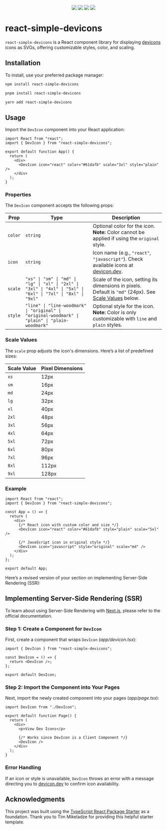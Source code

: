 <p align="center">
  <a href="https://github.com/shawilly/react-simple-devicons/stargazers"><img src="https://img.shields.io/github/stars/shawilly/react-simple-devicons?colorA=192330&colorB=f8e7b0&style=for-the-badge"></a>
  <a href="https://github.com/shawilly/react-simple-devicons/issues"><img src="https://img.shields.io/github/issues/shawilly/react-simple-devicons?colorA=192330&colorB=98d4e7&style=for-the-badge"></a>
  <a href="https://github.com/shawilly/react-simple-devicons/contributors"><img src="https://img.shields.io/github/contributors/shawilly/react-simple-devicons?colorA=192330&colorB=b4e49a&style=for-the-badge"></a>
  <a href="https://github.com/shawilly/react-simple-devicons/network/members"><img src="https://img.shields.io/github/forks/shawilly/react-simple-devicons?colorA=192330&colorB=bdb2ff&style=for-the-badge"></a>
</p>

# react-simple-devicons

`react-simple-devicons` is a React component library for displaying [devicons](https://devicon.dev/) icons as SVGs, offering customizable styles, color, and scaling.

## Installation

To install, use your preferred package manager:

```bash
npm install react-simple-devicons
```

```bash
pnpm install react-simple-devicons
```

```bash
yarn add react-simple-devicons
```

## Usage

Import the `DevIcon` component into your React application:

```tsx
import React from "react";
import { DevIcon } from "react-simple-devicons";

export default function App() {
  return (
    <div>
      <DevIcon icon="react" color="#61dafb" scale="3xl" style="plain" />
    </div>
  );
}
```

### Properties

The `DevIcon` component accepts the following props:

| Prop    | Type                                                                                                           | Description                                                                                                             |
| ------- | -------------------------------------------------------------------------------------------------------------- | ----------------------------------------------------------------------------------------------------------------------- |
| `color` | `string`                                                                                                       | Optional color for the icon. **Note:** Color cannot be applied if using the `original` style.                           |
| `icon`  | `string`                                                                                                       | Icon name (e.g., `"react"`, `"javascript"`). Check available icons at [devicon.dev](https://devicon.dev/).              |
| `scale` | `"xs" \| "sm" \| "md" \| "lg" \| "xl" \| "2xl" \| "3xl" \| "4xl" \| "5xl" \| "6xl" \| "7xl" \| "8xl" \| "9xl"` | Scale of the icon, setting its dimensions in pixels. Default is `"md"` (24px). See [Scale Values](#scale-values) below. |
| `style` | `"line" \| "line-woodmark" \| "original" \| "original-woodmark" \| "plain" \| "plain-woodmark"`                | Optional style for the icon. **Note:** Color is only customizable with `line` and `plain` styles.                       |

### Scale Values

The `scale` prop adjusts the icon's dimensions. Here’s a list of predefined sizes:

| Scale Value | Pixel Dimensions |
| ----------- | ---------------- |
| `xs`        | 12px             |
| `sm`        | 16px             |
| `md`        | 24px             |
| `lg`        | 32px             |
| `xl`        | 40px             |
| `2xl`       | 48px             |
| `3xl`       | 56px             |
| `4xl`       | 64px             |
| `5xl`       | 72px             |
| `6xl`       | 80px             |
| `7xl`       | 96px             |
| `8xl`       | 112px            |
| `9xl`       | 128px            |

### Example

```tsx
import React from "react";
import { DevIcon } from "react-simple-devicons";

const App = () => {
  return (
    <div>
      {/* React icon with custom color and size */}
      <DevIcon icon="react" color="#61dafb" style="plain" scale="5xl" />

      {/* JavaScript icon in original style */}
      <DevIcon icon="javascript" style="original" scale="md" />
    </div>
  );
};

export default App;
```

Here’s a revised version of your section on implementing Server-Side Rendering (SSR):

## Implementing Server-Side Rendering (SSR)

To learn about using Server-Side Rendering with [Next.js](https://nextjs.org/docs/app/building-your-application/rendering/composition-patterns), please refer to the official documentation.

### Step 1: Create a Component for `DevIcon`

First, create a component that wraps `DevIcon` (_app/devicon.tsx_):

```tsx
import { DevIcon } from "react-simple-devicons";

const DevIcon = () => {
  return <DevIcon />;
};

export default DevIcon;
```

### Step 2: Import the Component into Your Pages

Next, import the newly created component into your pages (_app/page.tsx_):

```tsx
import DevIcon from "./DevIcon";

export default function Page() {
  return (
    <div>
      <p>View Dev Icons</p>

      {/* Works since DevIcon is a Client Component */}
      <DevIcon />
    </div>
  );
}
```

### Error Handling

If an icon or style is unavailable, `DevIcon` throws an error with a message directing you to [devicon.dev](https://devicon.dev/) to confirm icon availability.

## Acknowledgments

This project was built using the [TypeScript React Package Starter](https://github.com/TimMikeladze/typescript-react-package-starter) as a foundation. Thank you to Tim Mikeladze for providing this helpful starter template.
